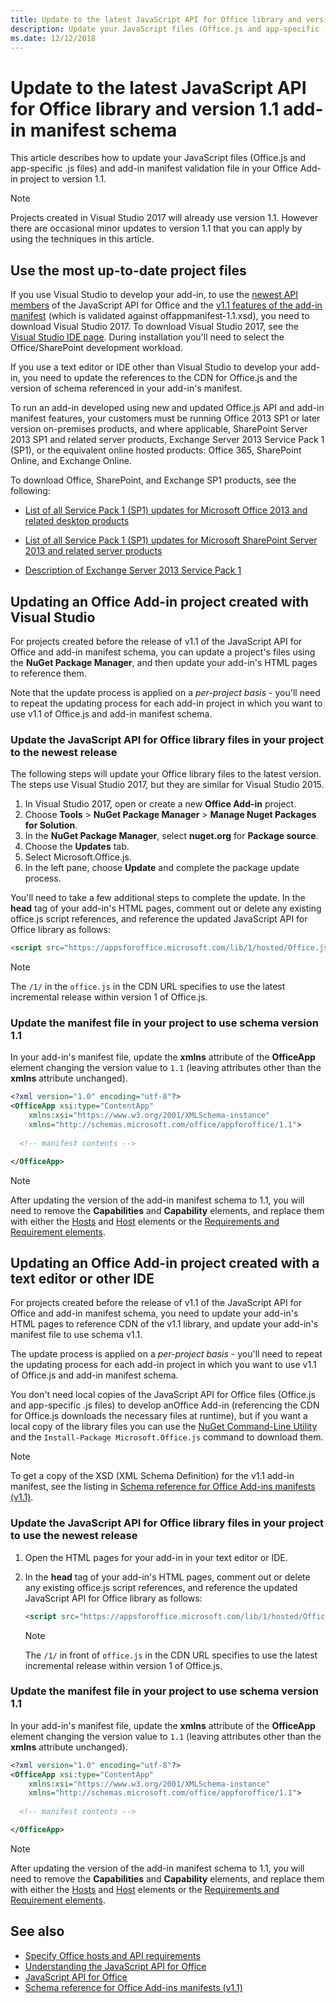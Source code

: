 ```yaml
---
title: Update to the latest JavaScript API for Office library and version 1.1 add-in manifest schema
description: Update your JavaScript files (Office.js and app-specific .js files) and add-in manifest validation file in your Office Add-in project to version 1.1.
ms.date: 12/12/2018
---
```


# Update to the latest JavaScript API for Office library and version 1.1 add-in manifest schema

This article describes how to update your JavaScript files (Office.js and app-specific .js files) and add-in manifest validation file in your Office Add-in project to version 1.1.

> [!NOTE]
> Projects created in Visual Studio 2017 will already use version 1.1. However there are occasional minor updates to version 1.1 that you can apply by using the techniques in this article.

## Use the most up-to-date project files

If you use Visual Studio to develop your add-in, to use the [newest API members](https://docs.microsoft.com/office/dev/add-ins/reference/what's-changed-in-the-javascript-api-for-office?view=office-js) of the JavaScript API for Office and the [v1.1 features of the add-in manifest](../develop/add-in-manifests.md) (which is validated against offappmanifest-1.1.xsd), you need to download Visual Studio 2017. To download Visual Studio 2017, see the [Visual Studio IDE page](https://visualstudio.microsoft.com/vs/). During installation you'll need to select the Office/SharePoint development workload.

If you use a text editor or IDE other than Visual Studio to develop your add-in, you need to update the references to the CDN for Office.js and the version of schema referenced in your add-in's manifest.

To run an add-in developed using new and updated Office.js API and add-in manifest features, your customers must be running Office 2013 SP1 or later version on-premises products, and where applicable, SharePoint Server 2013 SP1 and related server products, Exchange Server 2013 Service Pack 1 (SP1), or the equivalent online hosted products: Office 365, SharePoint Online, and Exchange Online.

To download Office, SharePoint, and Exchange SP1 products, see the following:

- [List of all Service Pack 1 (SP1) updates for Microsoft Office 2013 and related desktop products](http://support.microsoft.com/kb/2850036)
    
- [List of all Service Pack 1 (SP1) updates for Microsoft SharePoint Server 2013 and related server products](http://support.microsoft.com/kb/2850035)
    
- [Description of Exchange Server 2013 Service Pack 1](http://support.microsoft.com/kb/2926248)
    

## Updating an Office Add-in project created with Visual Studio

For projects created before the release of v1.1 of the JavaScript API for Office and add-in manifest schema, you can update a project's files using the  **NuGet Package Manager**, and then update your add-in's HTML pages to reference them. 

Note that the update process is applied on a  _per-project basis_ - you'll need to repeat the updating process for each add-in project in which you want to use v1.1 of Office.js and add-in manifest schema.


### Update the JavaScript API for Office library files in your project to the newest release
The following steps will update your Office library files to the latest version. The steps use Visual Studio 2017, but they are similar for Visual Studio 2015.

1. In Visual Studio 2017, open or create a new  **Office Add-in** project.    
2. Choose  **Tools** > **NuGet Package Manager** > **Manage Nuget Packages for Solution**.
3. In the  **NuGet Package Manager**, select  **nuget.org** for **Package source**.
4. Choose the **Updates** tab.
5. Select Microsoft.Office.js.
6. In the left pane, choose **Update** and complete the package update process.

You'll need to take a few additional steps to complete the update. In the **head** tag of your add-in's HTML pages, comment out or delete any existing office.js script references, and reference the updated JavaScript API for Office library as follows:
    
  ```html
  <script src="https://appsforoffice.microsoft.com/lib/1/hosted/Office.js" type="text/javascript"></script>
  ```

   > [!NOTE] 
   > The `/1/` in the `office.js` in the CDN URL specifies to use the latest incremental release within version 1 of Office.js.


### Update the manifest file in your project to use schema version 1.1

In your add-in's manifest file, update the **xmlns** attribute of the **OfficeApp** element changing the version value to `1.1` (leaving attributes other than the **xmlns** attribute unchanged).
    
```xml
<?xml version="1.0" encoding="utf-8"?>
<OfficeApp xsi:type="ContentApp" 
	xmlns:xsi="https://www.w3.org/2001/XMLSchema-instance" 
	xmlns="http://schemas.microsoft.com/office/appforoffice/1.1">
  
  <!-- manifest contents -->

</OfficeApp>
```

> [!NOTE] 
> After updating the version of the add-in manifest schema to 1.1, you will need to remove the  **Capabilities** and **Capability** elements, and replace them with either the [Hosts](https://docs.microsoft.com/office/dev/add-ins/reference/manifest/hosts?view=office-js) and [Host](https://docs.microsoft.com/office/dev/add-ins/reference/manifest/host?view=office-js) elements or the [Requirements and Requirement elements](specify-office-hosts-and-api-requirements.md).

## Updating an Office Add-in project created with a text editor or other IDE

For projects created before the release of v1.1 of the JavaScript API for Office and add-in manifest schema, you need to update your add-in's HTML pages to reference CDN of the v1.1 library, and update your add-in's manifest file to use schema v1.1. 

The update process is applied on a  _per-project basis_ - you'll need to repeat the updating process for each add-in project in which you want to use v1.1 of Office.js and add-in manifest schema.

You don't need local copies of the JavaScript API for Office files (Office.js and app-specific .js files) to develop anOffice Add-in (referencing the CDN for Office.js downloads the necessary files at runtime), but if you want a local copy of the library files you can use the [NuGet Command-Line Utility](http://docs.nuget.org/consume/installing-nuget) and the `Install-Package Microsoft.Office.js` command to download them.

> [!NOTE] 
> To get a copy of the XSD (XML Schema Definition) for the v1.1 add-in manifest, see the listing in [Schema reference for Office Add-ins manifests (v1.1)](../develop/add-in-manifests.md).


### Update the JavaScript API for Office library files in your project to use the newest release

1. Open the HTML pages for your add-in in your text editor or IDE.
    
2. In the **head** tag of your add-in's HTML pages, comment out or delete any existing office.js script references, and reference the updated JavaScript API for Office library as follows:
    
    ```html
    <script src="https://appsforoffice.microsoft.com/lib/1/hosted/Office.js" type="text/javascript"></script>
    ```

   > [!NOTE] 
   > The `/1/` in front of `office.js` in the CDN URL specifies to use the latest incremental release within version 1 of Office.js.   

### Update the manifest file in your project to use schema version 1.1

In your add-in's manifest file, update the **xmlns** attribute of the **OfficeApp** element changing the version value to `1.1` (leaving attributes other than the **xmlns** attribute unchanged).
    
```xml
<?xml version="1.0" encoding="utf-8"?>
<OfficeApp xsi:type="ContentApp" 
	xmlns:xsi="https://www.w3.org/2001/XMLSchema-instance" 
	xmlns="http://schemas.microsoft.com/office/appforoffice/1.1">
  
  <!-- manifest contents -->

</OfficeApp>
```

> [!NOTE] 
> After updating the version of the add-in manifest schema to 1.1, you will need to remove the  **Capabilities** and **Capability** elements, and replace them with either the [Hosts](https://docs.microsoft.com/office/dev/add-ins/reference/manifest/hosts?view=office-js) and [Host](https://docs.microsoft.com/office/dev/add-ins/reference/manifest/host?view=office-js) elements or the [Requirements and Requirement elements](specify-office-hosts-and-api-requirements.md).
    

## See also

- [Specify Office hosts and API requirements](specify-office-hosts-and-api-requirements.md) 
- [Understanding the JavaScript API for Office](understanding-the-javascript-api-for-office.md)    
- [JavaScript API for Office](https://docs.microsoft.com/office/dev/add-ins/reference/javascript-api-for-office?view=office-js)   
- [Schema reference for Office Add-ins manifests (v1.1)](../develop/add-in-manifests.md)
    
